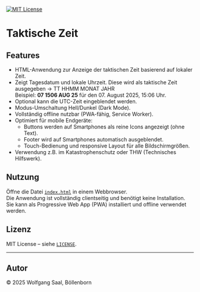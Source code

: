 [![MIT License](https://img.shields.io/badge/License-MIT-green.svg)](https://choosealicense.com/licenses/mit/)

# Taktische Zeit

## Features

- HTML-Anwendung zur Anzeige der taktischen Zeit basierend auf lokaler Zeit.
- Zeigt Tagesdatum und lokale Uhrzeit. Diese wird als taktische Zeit ausgegeben → TT HHMM MONAT JAHR  
  Beispiel: **07 1506 AUG 25** für den 07. August 2025, 15:06 Uhr.
- Optional kann die UTC-Zeit eingeblendet werden.
- Modus-Umschaltung Hell/Dunkel (Dark Mode).
- Vollständig offline nutzbar (PWA-fähig, Service Worker).
- Optimiert für mobile Endgeräte:  
  - Buttons werden auf Smartphones als reine Icons angezeigt (ohne Text).
  - Footer wird auf Smartphones automatisch ausgeblendet.
  - Touch-Bedienung und responsive Layout für alle Bildschirmgrößen.
- Verwendung z.B. im Katastrophenschutz oder THW (Technisches Hilfswerk).

## Nutzung

Öffne die Datei [`index.html`](index.html) in einem Webbrowser.  
Die Anwendung ist vollständig clientseitig und benötigt keine Installation.  
Sie kann als Progressive Web App (PWA) installiert und offline verwendet werden.

## Lizenz

MIT License – siehe [`LICENSE`](LICENSE).

---

## Autor

© 2025 Wolfgang Saal, Böllenborn
